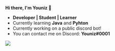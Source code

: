 **Hi there, I'm Youniz 👋**

- **Developer | Student | Learner**
- Currently learning **Java** and **Pyhton**
- Currently working on a public discord bot!
- You can contact me on Discord: **Youniz#0001**

<img src="https://github-readme-stats.vercel.app/api?username=Youniz&&show_icons=true&title_color=ffffff&icon_color=00ffff&text_color=daf7dc&bg_color=151515">
